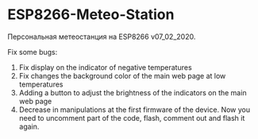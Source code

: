 # ESP8266-Meteo-Station
Персональная метеостанция на ESP8266 v07_02_2020.

Fix some bugs:
1. Fix display on the indicator of negative temperatures
2. Fix changes the background color of the main web page at low temperatures
3. Adding a button to adjust the brightness of the indicators on the main web page
4. Decrease in manipulations at the first firmware of the device. Now you need to uncomment part of the code, flash, comment out and flash it again.

